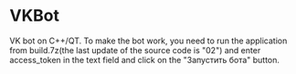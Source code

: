# VKBot
VK bot on C++/QT.
To make the bot work, you need to run the application from build.7z(the last update of the source code is "02") and enter access_token in the text field and click on the "Запустить бота" button.
